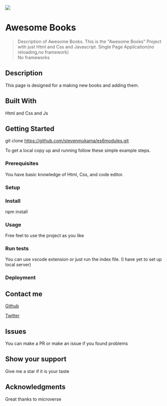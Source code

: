 ![](https://img.shields.io/badge/Microverse-blueviolet)

# Awesome Books

> Description of Awesome Books.
This is the "Awesome Books" Project with just Html and Css and Javascript. Single Page Application(no reloading,no framework) <br>
No frameworks

## Description
This page is designed for a making new books and adding them.



## Built With

Html and Css and Js


## Getting Started

git clone https://github.com/stevenmukama/es6modules.git


To get a local copy up and running follow these simple example steps.

### Prerequisites
You have basic knowledge of Html, Css, and code editor.
### Setup

### Install
npm install <br>
### Usage
Free feel to use the project as you like


### Run tests
You can use vscode extension or just run the index file. (I have yet to set up local server)



### Deployment

## Contact me

<a href="https://github.com/">Github</a>

<a href="https://twitter.com/">Twitter</a>

## Issues
You can make a PR or make an issue if you found problems

## Show your support
Give me a star if it is your taste


## Acknowledgments

Great thanks to microverse

